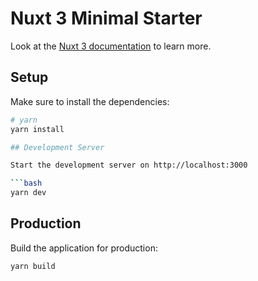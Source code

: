 # Nuxt 3 Minimal Starter

Look at the [Nuxt 3 documentation](https://nuxt.com/docs/getting-started/introduction) to learn more.

## Setup

Make sure to install the dependencies:

```bash
# yarn
yarn install

## Development Server

Start the development server on http://localhost:3000

```bash
yarn dev
```

## Production

Build the application for production:

```bash
yarn build
```
